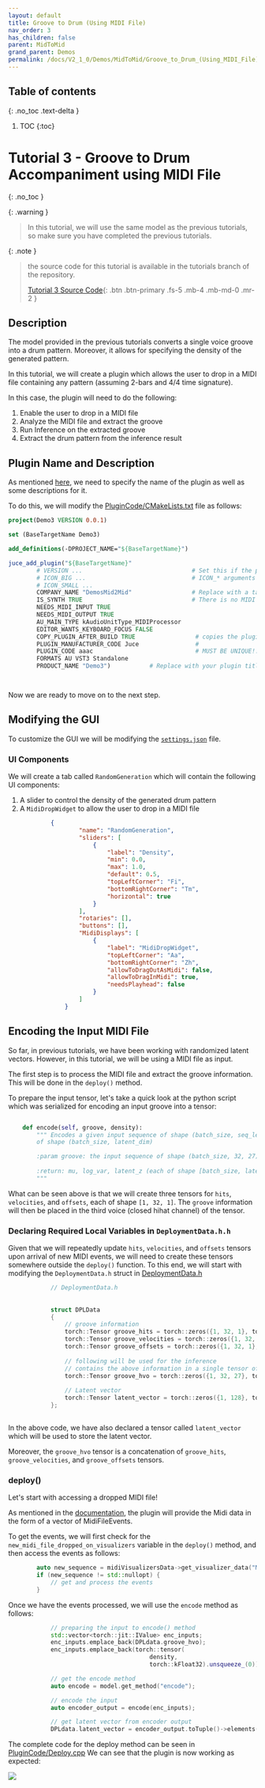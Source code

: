 ```yaml
---
layout: default
title: Groove to Drum (Using MIDI File)
nav_order: 3
has_children: false
parent: MidToMid
grand_parent: Demos
permalink: /docs/V2_1_0/Demos/MidToMid/Groove_to_Drum_(Using_MIDI_File)
---
```


## Table of contents
{: .no_toc .text-delta }

1. TOC
{:toc}

# Tutorial 3 - Groove to Drum Accompaniment using MIDI File
{: .no_toc }

{: .warning }
> In this tutorial, we will use the same model as the previous tutorials, so make sure you have completed the previous tutorials.

{: .note }
> the source code for this tutorial is available in the tutorials branch of the repository.
> 
> [Tutorial 3 Source Code](https://github.com/neuralmidifx/Mid2Mid_Grv2DrmMidi){: .btn .btn-primary .fs-5 .mb-4 .mb-md-0 .mr-2 }


## Description
The model provided in the previous tutorials converts a single voice groove into a drum pattern.
Moreover, it allows for specifying the density of the generated pattern.

In this tutorial, we will create a plugin which allows the user to drop in a MIDI file
containing any pattern (assuming 2-bars and 4/4 time signature).

In this case, the plugin will need to do the following:
1. Enable the user to drop in a MIDI file
2. Analyze the MIDI file and extract the groove
3. Run Inference on the extracted groove
4. Extract the drum pattern from the inference result

## Plugin Name and Description
As mentioned [here](https://neuralmidifx.github.io/docs/V2_1_0/Installation#step-2-edit-plugin-name-and-description), we need
to specify the name of the plugin as well as some descriptions for it. 

To do this, we will modify the [PluginCode/CMakeLists.txt](https://github.com/neuralmidifx/Mid2Mid_Grv2DrmMidi/blob/master/PluginCode/CMakeLists.txt) file as follows:

```cmake
project(Demo3 VERSION 0.0.1)

set (BaseTargetName Demo3)

add_definitions(-DPROJECT_NAME="${BaseTargetName}")

juce_add_plugin("${BaseTargetName}"
        # VERSION ...                               # Set this if the plugin version is different to the project version
        # ICON_BIG ...                              # ICON_* arguments specify a path to an image file to use as an icon for the Standalone
        # ICON_SMALL ...
        COMPANY_NAME "DemosMid2Mid"                 # Replace with a tag identifying your name
        IS_SYNTH TRUE                               # There is no MIDI vst3 plugin format, so we are going to assume a midi instrument plugin
        NEEDS_MIDI_INPUT TRUE
        NEEDS_MIDI_OUTPUT TRUE
        AU_MAIN_TYPE kAudioUnitType_MIDIProcessor
        EDITOR_WANTS_KEYBOARD_FOCUS FALSE
        COPY_PLUGIN_AFTER_BUILD TRUE                 # copies the plugin to user plugins folder so as to easily load in DAW
        PLUGIN_MANUFACTURER_CODE Juce                #
        PLUGIN_CODE aaac                             # MUST BE UNIQUE!! If similar to other plugins, conflicts will occur
        FORMATS AU VST3 Standalone
        PRODUCT_NAME "Demo3")           # Replace with your plugin title




```

Now we are ready to move on to the next step.

## Modifying the GUI

To customize the GUI we will be modifying the [`settings.json`](https://github.com/neuralmidifx/Mid2Mid_Grv2DrmMidi/blob/master/PluginCode/settings.json)
file.

### UI Components

We will create a tab called `RandomGeneration` which will contain the following UI components:
1. A slider to control the density of the generated drum pattern
2. A `MidiDropWidget` to allow the user to drop in a MIDI file

```json
            {
                    "name": "RandomGeneration",
                    "sliders": [
                        {
                            "label": "Density",
                            "min": 0.0,
                            "max": 1.0,
                            "default": 0.5,
                            "topLeftCorner": "Fi",
                            "bottomRightCorner": "Tm",
                            "horizontal": true
                        }
                    ],
                    "rotaries": [],
                    "buttons": [],
                    "MidiDisplays": [
                        {
                            "label": "MidiDropWidget",
                            "topLeftCorner": "Aa",
                            "bottomRightCorner": "Zh",
                            "allowToDragOutAsMidi": false,
                            "allowToDragInMidi": true,
                            "needsPlayhead": false
                        }
                    ]
                }
```


## Encoding the Input MIDI File

So far, in previous tutorials, we have been working with randomized latent vectors. However, in this tutorial, we will be
using a MIDI file as input.

The first step is to process the MIDI file and extract the groove information. This will be done in the `deploy()` method.

To prepare the input tensor, let's take a quick look at the python script which was serialized
for encoding an input groove into a tensor:

```python

    def encode(self, groove, density):
        """ Encodes a given input sequence of shape (batch_size, seq_len, embedding_size_src) into a latent space
        of shape (batch_size, latent_dim)

        :param groove: the input sequence of shape (batch_size, 32, 27) where 32 is the number of steps
        
        :return: mu, log_var, latent_z (each of shape [batch_size, latent_dim])
        """
```

What can be seen above is that we will create three tensors for `hits`, `velocities`, and `offsets`, each of shape `[1, 32, 1]`.
The `groove` information will then be placed in the third voice (closed hihat channel) of the tensor. 


### Declaring Required Local Variables in `DeploymentData.h.h`
Given that we will repeatedly update `hits`, `velocities`, and `offsets` tensors upon arrival of new MIDI events, 
we will need to create these tensors somewhere outside the `deploy()` function. 
To this end, we will start with modifying the `DeploymentData.h` struct in [DeploymentData.h](https://github.com/neuralmidifx/Mid2Mid_Grv2DrmMidi/tree/master/PluginCode/DeploymentData.h)

```c++
            // DeploymentData.h
            
            
            struct DPLData
            {                
                // groove information
                torch::Tensor groove_hits = torch::zeros({1, 32, 1}, torch::kFloat32);
                torch::Tensor groove_velocities = torch::zeros({1, 32, 1}, torch::kFloat32);
                torch::Tensor groove_offsets = torch::zeros({1, 32, 1}, torch::kFloat32);
            
                // following will be used for the inference
                // contains the above information in a single tensor of shape (1, 32, 27)
                torch::Tensor groove_hvo = torch::zeros({1, 32, 27}, torch::kFloat32);
            
                // Latent vector
                torch::Tensor latent_vector = torch::zeros({1, 128}, torch::kFloat32);
            };
            
```

In the above code, we have also declared a tensor called `latent_vector` which will be used to store the latent vector.

Moreover, the `groove_hvo` tensor is a concatenation of `groove_hits`, `groove_velocities`, and `groove_offsets` tensors.



### deploy()
Let's start with accessing a dropped MIDI file!

As mentioned in the [documentation](https://neuralmidifx.github.io/docs/V2_1_0/datatypes/MidiVisualizersData#accessing-the-content-of-a-dropped-midi-file), the plugin will
provide the Midi data in the form of a vector of MidiFileEvents.

To get the events, we will first check for the `new_midi_file_dropped_on_visualizers` variable in the `deploy()` method, 
and then access the events as follows:

```c++
        auto new_sequence = midiVisualizersData->get_visualizer_data("MidiDropWidget");
        if (new_sequence != std::nullopt) {
            // get and process the events
        }
``` 

Once we have the events processed, we will use the `encode` method as follows:

```c++
            // preparing the input to encode() method
            std::vector<torch::jit::IValue> enc_inputs;
            enc_inputs.emplace_back(DPLdata.groove_hvo);
            enc_inputs.emplace_back(torch::tensor(
                                        density,
                                        torch::kFloat32).unsqueeze_(0));

            // get the encode method
            auto encode = model.get_method("encode");

            // encode the input
            auto encoder_output = encode(enc_inputs);

            // get latent vector from encoder output
            DPLdata.latent_vector = encoder_output.toTuple()->elements()[2].toTensor();
```

The complete code for the deploy method can be seen in [PluginCode/Deploy.cpp](https://github.com/neuralmidifx/Mid2Mid_Grv2DrmMidi/blob/master/PluginCode/Deploy.cpp)
We can see that the plugin is
now working as expected:

<img src="{{ site.baseurl }}/assets/gifs/demo3/final.gif">